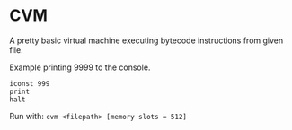 # CVM
A pretty basic virtual machine executing bytecode instructions from given file.

Example printing 9999 to the console.
```
iconst 999
print
halt
```

Run with: 
`cvm <filepath> [memory slots = 512]`